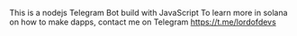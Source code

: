 This is a nodejs Telegram Bot build with JavaScript
To learn more in solana on how to make dapps, contact me on Telegram
https://t.me/lordofdevs

